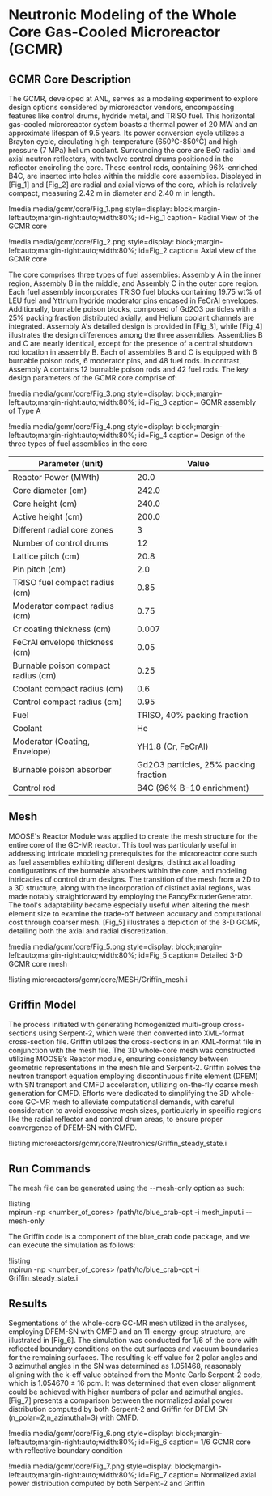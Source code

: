 # Neutronic Modeling of the Whole Core Gas-Cooled Microreactor (GCMR)

## GCMR Core Description

The GCMR, developed at ANL, serves as a modeling experiment to explore design options considered by microreactor vendors, encompassing features like control drums, hydride metal, and TRISO fuel. This horizontal gas-cooled microreactor system boasts a thermal power of 20 MW and an approximate lifespan of 9.5 years. Its power conversion cycle utilizes a Brayton cycle, circulating high-temperature (650°C-850°C) and high-pressure (7 MPa) helium coolant. Surrounding the core are BeO radial and axial neutron reflectors, with twelve control drums positioned in the reflector encircling the core. These control rods, containing 96%-enriched B4C, are inserted into holes within the middle core assemblies. Displayed in [Fig_1] and [Fig_2]  are radial and axial views of the core, which is relatively compact, measuring 2.42 m in diameter and 2.40 m in length.

!media media/gcmr/core/Fig_1.png
      style=display: block;margin-left:auto;margin-right:auto;width:80%;
      id=Fig_1
      caption= Radial View of the GCMR core

!media media/gcmr/core/Fig_2.png
      style=display: block;margin-left:auto;margin-right:auto;width:80%;
      id=Fig_2
      caption= Axial view of the GCMR core

The core comprises three types of fuel assemblies: Assembly A in the inner region, Assembly B in the middle, and Assembly C in the outer core region. Each fuel assembly incorporates TRISO fuel blocks containing 19.75 wt% of LEU fuel and Yttrium hydride moderator pins encased in FeCrAl envelopes. Additionally, burnable poison blocks, composed of Gd2O3 particles with a 25% packing fraction distributed axially, and Helium coolant channels are integrated. Assembly A's detailed design is provided in [Fig_3], while [Fig_4] illustrates the design differences among the three assemblies. Assemblies B and C are nearly identical, except for the presence of a central shutdown rod location in assembly B. Each of assemblies B and C is equipped with 6 burnable poison rods, 6 moderator pins, and 48 fuel rods. In contrast, Assembly A contains 12 burnable poison rods and 42 fuel rods. The key design parameters of the GCMR core comprise of:

!media media/gcmr/core/Fig_3.png
      style=display: block;margin-left:auto;margin-right:auto;width:80%;
      id=Fig_3
      caption= GCMR assembly of Type A

!media media/gcmr/core/Fig_4.png
      style=display: block;margin-left:auto;margin-right:auto;width:80%;
      id=Fig_4
      caption= Design of the three types of fuel assemblies in the core

| Parameter (unit)| Value |
| - | - |
| Reactor Power (MWth) | 20.0 |
| Core diameter (cm) | 242.0 |
| Core height (cm) | 240.0 |
| Active height (cm) | 200.0 |
| Different radial core zones | 3 |
| Number of control drums | 12 |
| Lattice pitch (cm) | 20.8 |
| Pin pitch (cm) | 2.0 |
| TRISO fuel compact radius (cm) | 0.85 |
| Moderator compact radius (cm) | 0.75 |
| Cr coating thickness (cm) | 0.007 |
| FeCrAl envelope thickness (cm)| 0.05 |
| Burnable poison compact radius (cm) | 0.25 |
| Coolant compact radius (cm) | 0.6 |
| Control compact radius (cm) | 0.95 |
| Fuel | TRISO, 40% packing fraction |
| Coolant | He |
| Moderator (Coating, Envelope)| YH1.8 (Cr, FeCrAl) |
| Burnable poison absorber | Gd2O3 particles, 25% packing fraction |
| Control rod | B4C (96% B-10 enrichment) |

## Mesh

MOOSE's Reactor Module was applied to create the mesh structure for the entire core of the GC-MR reactor. This tool was particularly useful in addressing intricate modeling prerequisites for the microreactor core such as fuel assemblies exhibiting different designs, distinct axial loading configurations of the burnable absorbers within the core, and modeling intricacies of control drum designs. The transition of the mesh from a 2D to a 3D structure, along with the incorporation of distinct axial regions, was made notably straightforward by employing the FancyExtruderGenerator. The tool's adaptability became especially useful when altering the mesh element size to examine the trade-off between accuracy and computational cost through coarser mesh. [Fig_5]  illustrates a depiction of the 3-D GCMR, detailing both the axial and radial discretization.

!media media/gcmr/core/Fig_5.png
      style=display: block;margin-left:auto;margin-right:auto;width:80%;
      id=Fig_5
      caption= Detailed 3-D GCMR core mesh



!listing microreactors/gcmr/core/MESH/Griffin_mesh.i



## Griffin Model

The process initiated with generating homogenized multi-group cross-sections using Serpent-2, which were then converted into XML-format cross-section file. Griffin utilizes the cross-sections in an XML-format file in conjunction with the mesh file. The 3D whole-core mesh was constructed utilizing MOOSE’s Reactor module, ensuring consistency between geometric representations in the mesh file and Serpent-2. Griffin solves the neutron transport equation employing discontinuous finite element (DFEM) with SN transport and CMFD acceleration, utilizing on-the-fly coarse mesh generation for CMFD. Efforts were dedicated to simplifying the 3D whole-core GC-MR mesh to alleviate computational demands, with careful consideration to avoid excessive mesh sizes, particularly in specific regions like the radial reflector and control drum areas, to ensure proper convergence of DFEM-SN with CMFD. 



!listing microreactors/gcmr/core/Neutronics/Griffin_steady_state.i


## Run Commands

The mesh file can be generated using the --mesh-only option as such:

!listing  
mpirun -np <number_of_cores> /path/to/blue_crab-opt -i mesh_input.i --mesh-only


The Griffin code is a component of the blue_crab code package, and we can execute the simulation as follows:

!listing  
mpirun -np <number_of_cores> /path/to/blue_crab-opt -i Griffin_steady_state.i


## Results

Segmentations of the whole-core GC-MR mesh utilized in the analyses, employing DFEM-SN with CMFD and an 11-energy-group structure, are illustrated in [Fig_6]. The simulation was conducted for 1/6 of the core with reflected boundary conditions on the cut surfaces and vacuum boundaries for the remaining surfaces. The resulting k-eff value for 2 polar angles and 3 azimuthal angles in the SN was determined as 1.051468, reasonably aligning with the k-eff value obtained from the Monte Carlo Serpent-2 code, which is 1.054670 ± 16 pcm. It was determined that even closer alignment could be achieved with higher numbers of polar and azimuthal angles. [Fig_7] presents a comparison between the normalized axial power distribution computed by both Serpent-2 and Griffin for DFEM-SN (n_polar=2,n_azimuthal=3) with CMFD.

!media media/gcmr/core/Fig_6.png
      style=display: block;margin-left:auto;margin-right:auto;width:80%;
      id=Fig_6
      caption= 1/6 GCMR core with reflective boundary condition 


!media media/gcmr/core/Fig_7.png
      style=display: block;margin-left:auto;margin-right:auto;width:80%;
      id=Fig_7
      caption= Normalized axial power distribution computed by both Serpent-2 and Griffin
